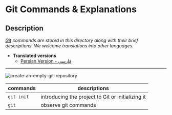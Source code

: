 # Git Commands & Explanations

## Description
_[Git](https://git-scm.com/doc) commands are stored in this directory along with their brief descriptions. We welcome translations into other languages._

- **Translated versions**
    - [Persian Version - فارسی](READMEir.md)

---

![create-an-empty-git-repository](https://github.com/ahmad-mirzaei/git-commands-and-explanations/blob/3624c3706fd890ef4a8584d9e45f1d1651a27bb3/images/create-an-empty-git-repository.png)

| commands | descriptions |
|-----|-----|
| `git init` | introducing the project to Git or initializing it |
| `git` | observe git commands |

<br />


